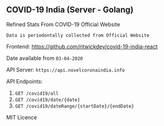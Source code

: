 
## COVID-19 India (Server - Golang)
Refined Stats From COVID-19 Official Website

`Data is periodontally collected from Official Website`

Frontend: https://github.com/ritwickdey/covid-19-india-react

Date available from `03-04-2020`

API Server: `https://api.novelcoronaindia.info`

API Endpoints:
1. `GET /covid19/all`
2. `GET /covid19/date/{date}`
3. `GET /covid19/dateRange/{startDate}/{endDate}`

MIT Licence